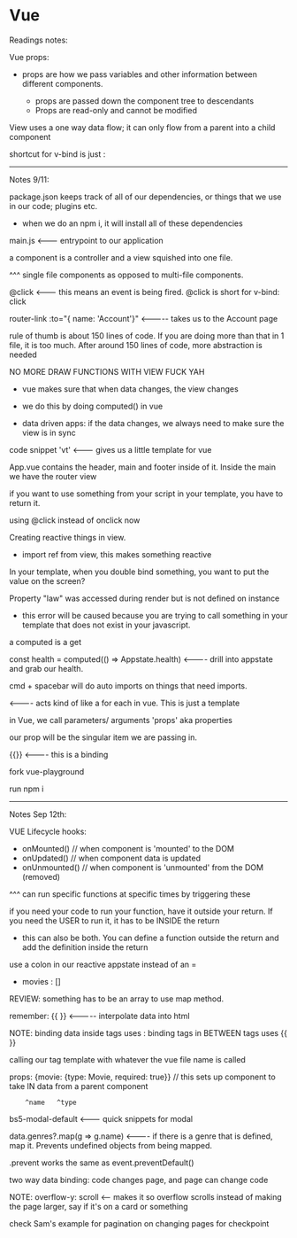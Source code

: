 # Vue

Readings notes:

Vue props:
* props are how we pass variables and other information between different components.

    - props are passed down the component tree to descendants
    - Props are read-only and cannot be modified

View uses a one way data flow; it can only flow from a parent into a child component

shortcut for v-bind is just :


-------------------


Notes 9/11: 

package.json keeps track of all of our dependencies, or things that we use in our code; plugins etc.

* when we do an npm i, it will install all of these dependencies

main.js <--- entrypoint to our application

a component is a controller and a view squished into one file.

^^^ single file components as opposed to multi-file components.



@click <--- this means an event is being fired. @click is short for v-bind: click

router-link :to="{ name: 'Account'}" <----- takes us to the Account page



rule of thumb is about 150 lines of code. If you are doing more than that in 1 file, it is too much. After around 150 lines of code, more abstraction is needed


NO MORE DRAW FUNCTIONS WITH VIEW FUCK YAH

* vue makes sure that when data changes, the view changes

* we do this by doing computed() in vue

 - data driven apps: if the data changes, we always need to make sure the view is in sync

 code snippet 'vt' <--- gives us a little template for vue



App.vue contains the header, main and footer inside of it. Inside the main we have the router view



if you want to use something from your script in your template, you have to return it.


using @click instead of onclick now



Creating reactive things in view.

* import ref from view, this makes something reactive


In your template, when you double bind something, you want to put the value on the screen?


Property "law" was accessed during render but is not defined on instance

* this error will be caused because you are trying to call something in your template that does not exist in your javascript.



a computed is a get


const health = computed(() => Appstate.health)   <---- drill into appstate and grab our health.



cmd + spacebar will do auto imports on things that need imports.



<FoodItem v-for="item in foodItems" />   <---- acts kind of like a for each in vue. This is just a template

in Vue, we call parameters/ arguments 'props' aka properties


our prop will be the singular item we are passing in.

{{}}   <---- this is a binding


fork vue-playground

run npm i




----------------------


Notes Sep 12th:

VUE Lifecycle hooks:

* onMounted() // when component is 'mounted' to the DOM
* onUpdated() // when component data is updated
* onUnmounted()  // when component is 'unmounted' from the DOM (removed)

^^^ can run specific functions at specific times by triggering these

if you need your code to run your function, have it outside your return. If you need the USER to run it, it has to be INSIDE the return

* this can also be both. You can define a function outside the return and add the definition inside the return


use a colon in our reactive appstate instead of an =

* movies : []

REVIEW: something has to be an array to use map method.


remember: {{ }} <----- interpolate data into html



NOTE: binding data inside tags uses :     binding tags in BETWEEN tags uses {{ }}


calling our tag template with whatever the vue file name is called

props: {movie: {type: Movie, required: true}} // this sets up component to take IN data from a parent component

        ^name   ^type


<MovieCard :movie="m">


bs5-modal-default <--- quick snippets for modal


data.genres?.map(g => g.name)   <---- if there is a genre that is defined, map it. Prevents undefined objects from being mapped.

.prevent works the same as event.preventDefault()

two way data binding: code changes page, and page can change code



NOTE: overflow-y: scroll   <-- makes it so overflow scrolls instead of making the page larger, say if it's on a card or something




check Sam's example for pagination on changing pages for checkpoint
